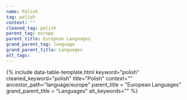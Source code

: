 ```yaml
---
name: Polish
tag: polish
context: ""
cleaned_tag: polish
parent_tag: europe
parent_title: European Languages
grand_parent_tag: language
grand_parent_title: Languages
alt_tags: 
---
```


{% include data-table-template.html 
  keyword="polish" 
  cleaned_keyword="polish" 
  title="Polish"
  context=""
  ancestor_path="language/europe" 
  parent_title = "European Languages"
  grand_parent_title = "Languages"
  alt_keywords=""
%}

